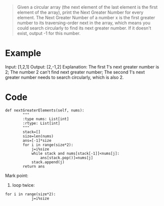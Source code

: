 >Given a circular array (the next element of the last element is the first element of the array), print the Next Greater Number for every element. The Next Greater Number of a number x is the first greater number to its traversing-order next in the array, which means you could search circularly to find its next greater number. If it doesn't exist, output -1 for this number.

#  Example
Input: [1,2,1]
Output: [2,-1,2]
Explanation: The first 1's next greater number is 2; 
The number 2 can't find next greater number; 
The second 1's next greater number needs to search circularly, which is also 2.

# Code
```
def nextGreaterElements(self, nums):
        """
        :type nums: List[int]
        :rtype: List[int]
        """
        stack=[]
        size=len(nums)
        ans=[-1]*size
        for i in range(size*2):
            j=i%size
            while stack and nums[stack[-1]]<nums[j]:
                ans[stack.pop()]=nums[j]
            stack.append(j)
        return ans
```

Mark point:
1. loop twice:
```
for i in range(size*2):
            j=i%size
```
